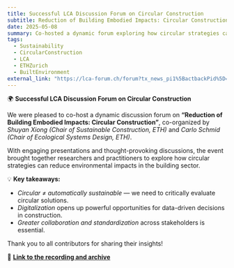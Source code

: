 ```yaml
---
title: Successful LCA Discussion Forum on Circular Construction
subtitle: Reduction of Building Embodied Impacts: Circular Construction
date: 2025-05-08
summary: Co-hosted a dynamic forum exploring how circular strategies can reduce environmental impacts in the building sector.
tags:
  - Sustainability
  - CircularConstruction
  - LCA
  - ETHZurich
  - BuiltEnvironment
external_link: "https://lca-forum.ch/forum?tx_news_pi1%5BactbackPid%5D=4&tx_news_pi1%5Baction%5D=detail&tx_news_pi1%5Bcontroller%5D=News&tx_news_pi1%5Bnews%5D=89&cHash=1e77af85b6268d62ff79ade17bfcae19"
---
```


🌍 **Successful LCA Discussion Forum on Circular Construction**

We were pleased to co-host a dynamic discussion forum on **“Reduction of Building Embodied Impacts: Circular Construction”**, co-organized by *Shuyan Xiong (Chair of Sustainable Construction, ETH)* and *Carlo Schmid (Chair of Ecological Systems Design, ETH)*.

With engaging presentations and thought-provoking discussions, the event brought together researchers and practitioners to explore how circular strategies can reduce environmental impacts in the building sector.

💡 **Key takeaways:**  
- *Circular ≠ automatically sustainable* — we need to critically evaluate circular solutions.  
- *Digitalization* opens up powerful opportunities for data-driven decisions in construction.  
- *Greater collaboration and standardization* across stakeholders is essential.

Thank you to all contributors for sharing their insights!

🎥 **[Link to the recording and archive](https://lca-forum.ch/forum?tx_news_pi1%5BactbackPid%5D=4&tx_news_pi1%5Baction%5D=detail&tx_news_pi1%5Bcontroller%5D=News&tx_news_pi1%5Bnews%5D=89&cHash=1e77af)**
